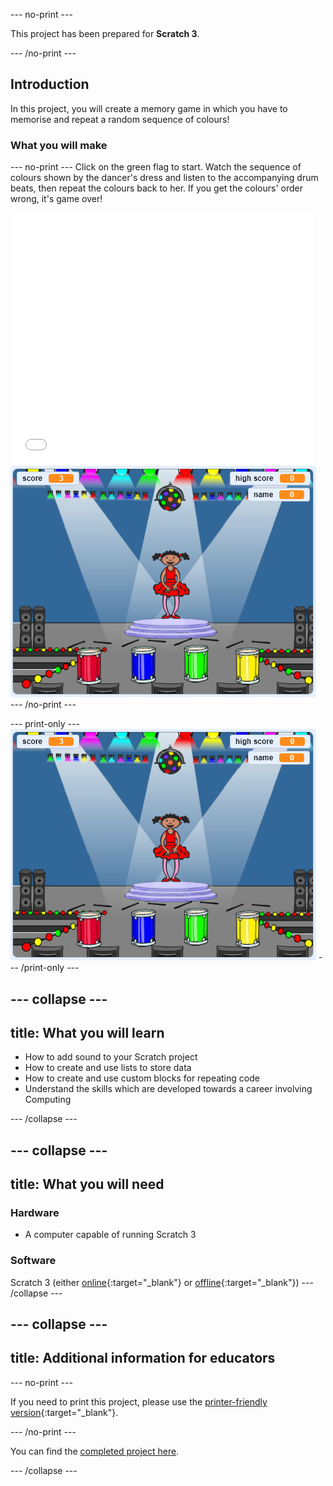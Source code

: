 --- no-print ---

This project has been prepared for **Scratch 3**.

--- /no-print ---

## Introduction

In this project, you will create a memory game in which you have to memorise and repeat a random sequence of colours!

### What you will make

--- no-print ---
Click on the green flag to start. Watch the sequence of colours shown by the dancer's dress and listen to the accompanying drum beats, then repeat the colours back to her. If you get the colours' order wrong, it's game over!

    
<div class="scratch-preview">
<iframe allowtransparency="true" width="485" height="402" src="//scratch.mit.edu/projects/embed/284452634/?autostart=false" frameborder="0" allowfullscreen scrolling="no"></iframe>
<img src="images/screenshot.png">
</div>
--- /no-print ---

--- print-only ---
![screenshot of finished game](images/screenshot.png)
--- /print-only ---

--- collapse ---
---
title: What you will learn
---
- How to add sound to your Scratch project
- How to create and use lists to store data
- How to create and use custom blocks for repeating code
- Understand the skills which are developed towards a career involving Computing

--- /collapse ---

--- collapse ---
---
title: What you will need
---
### Hardware

+ A computer capable of running Scratch 3

### Software

Scratch 3 (either [online](https://rpf.io/scratchon){:target="_blank"} or [offline](https://rpf.io/scratchoff){:target="_blank"})
--- /collapse ---

--- collapse ---
---
title: Additional information for educators
---

--- no-print ---

If you need to print this project, please use the [printer-friendly version](https://projects.raspberrypi.org/en/projects/memory/print){:target="_blank"}.

--- /no-print ---

You can find the [completed project here](http://rpf.io/p/en/memory-get).

--- /collapse ---
